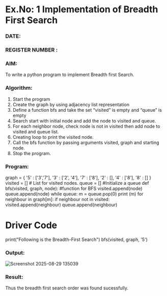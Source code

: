 # Ex.No: 1  Implementation of Breadth First Search 
### DATE:                                                                            
### REGISTER NUMBER : 
### AIM: 
To write a python program to implement Breadth first Search. 
### Algorithm:
1. Start the program
2. Create the graph by using adjacency list representation
3. Define a function bfs and take the set “visited” is empty and “queue” is empty
4. Search start with initial node and add the node to visited and queue.
5. For each neighbor node, check node is not in visited then add node to visited and queue list.
6.  Creating loop to print the visited node.
7.   Call the bfs function by passing arguments visited, graph and starting node.
8.   Stop the program.
### Program:
graph = {
 '5' : ['3','7'],
 '3' : ['2', '4'],
 '7' : ['8'],
 '2' : [],
 '4' : ['8'],
 '8' : []
 }
visited = [] # List for visited nodes.
queue = []     #Initialize a queue
def bfs(visited, graph, node): #function for BFS
 	visited.append(node)
 	queue.append(node)
 	while queue:
 	    m = queue.pop(0) 
 	    print (m)
 	    for neighbour in graph[m]:
 	        if neighbour not in visited:
 	            visited.append(neighbour)
 	            queue.append(neighbour)

# Driver Code
print("Following is the Breadth-First Search")
bfs(visited, graph, '5')

### Output:

![Screenshot 2025-08-29 135039](https://github.com/user-attachments/assets/85777e5d-9e54-4438-9b38-d85264da40d7)


### Result:
Thus the breadth first search order was found sucessfully.
